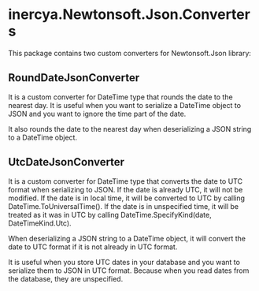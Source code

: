 # inercya.Newtonsoft.Json.Converters

This package contains two custom converters for Newtonsoft.Json library:

## RoundDateJsonConverter

It is a custom converter for DateTime type that rounds the date to the nearest day. 
It is useful when you want to serialize a DateTime object to JSON and you want to ignore the time part of the date.

It also rounds the date to the nearest day when deserializing a JSON string to a DateTime object.

## UtcDateJsonConverter

It is a custom converter for DateTime type that converts the date to UTC format when serializing to JSON.
If the date is already UTC, it will not be modified.
If the date is in local time, it will be converted to UTC by calling DateTime.ToUniversalTime().
If the date is in unspecified time, it will be treated as it was in UTC by calling DateTime.SpecifyKind(date, DateTimeKind.Utc).

When deserializing a JSON string to a DateTime object, it will convert the date to UTC format if it is not already in UTC format.

It is useful when you store UTC dates in your database and you want to serialize them to JSON in UTC format. 
Because when you read dates from the database, they are unspecified.




